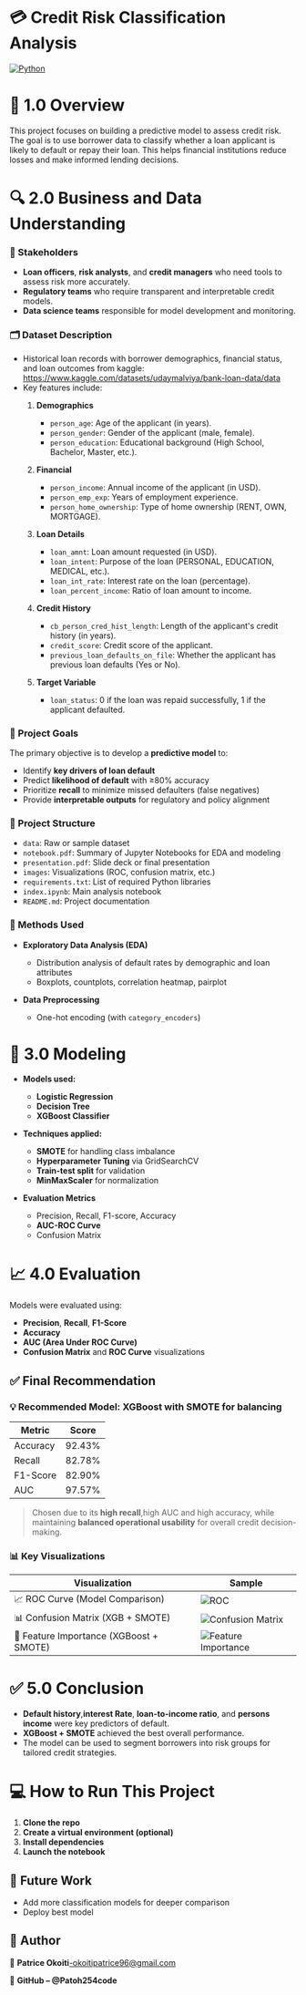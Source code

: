 # 💳 Credit Risk Classification Analysis

[![Python](https://img.shields.io/badge/Python-3.13.3-blue.svg)](https://www.python.org/downloads/release/python-3133/)

# 📌 1.0 Overview

This project focuses on building a predictive model to assess credit risk. The goal is to use borrower data to classify whether a loan applicant is likely to default or repay their loan. This helps financial institutions reduce losses and make informed lending decisions.

# 🔍 2.0 Business and Data Understanding


### 🎯 Stakeholders

- **Loan officers**, **risk analysts**, and **credit managers** who need tools to assess risk more accurately.
- **Regulatory teams** who require transparent and interpretable credit models.
- **Data science teams** responsible for model development and monitoring.


### 🗂️ Dataset Description

- Historical loan records with borrower demographics, financial status, and loan outcomes from kaggle: https://www.kaggle.com/datasets/udaymalviya/bank-loan-data/data
- Key features include: 
    1. **Demographics**

       - `person_age`: Age of the applicant (in years).
       - `person_gender`: Gender of the applicant (male, female).
       - `person_education`: Educational background (High School, Bachelor, Master, etc.).

    2. **Financial**

       - `person_income`: Annual income of the applicant (in USD).
       - `person_emp_exp`: Years of employment experience.
       - `person_home_ownership`: Type of home ownership (RENT, OWN, MORTGAGE).

    3. **Loan Details**

       - `loan_amnt`: Loan amount requested (in USD).
       - `loan_intent`: Purpose of the loan (PERSONAL, EDUCATION, MEDICAL, etc.).
       - `loan_int_rate`: Interest rate on the loan (percentage).
       - `loan_percent_income`: Ratio of loan amount to income.

    4. **Credit History**
       - `cb_person_cred_hist_length`: Length of the applicant's credit history (in years).
       - `credit_score`: Credit score of the applicant.
       - `previous_loan_defaults_on_file`: Whether the applicant has previous loan defaults (Yes or No).

     5. **Target Variable**
        - `loan_status`: 0 if the loan was repaid successfully, 1 if the applicant defaulted.



### 📌 Project Goals

The primary objective is to develop a **predictive model** to:
- Identify **key drivers of loan default**
- Predict **likelihood of default** with ≥80% accuracy
- Prioritize **recall** to minimize missed defaulters (false negatives)
- Provide **interpretable outputs** for regulatory and policy alignment



### 📂 Project Structure

- `data`: Raw or sample dataset
- `notebook.pdf`: Summary of Jupyter Notebooks for EDA  and modeling
- `presentation.pdf`: Slide deck or final presentation
- `images`: Visualizations (ROC, confusion matrix, etc.)
- `requirements.txt`: List of required Python libraries
- `index.ipynb`: Main analysis notebook
- `README.md`: Project documentation 


### 🧪 Methods Used

- **Exploratory Data Analysis (EDA)**
  - Distribution analysis of default rates by demographic and loan attributes
  - Boxplots, countplots, correlation heatmap, pairplot

- **Data Preprocessing**
  - One-hot encoding (with `category_encoders`)
  

# 🤖 3.0 Modeling


- **Models used:**
     - **Logistic Regression**
     - **Decision Tree**
     - **XGBoost Classifier**

- **Techniques applied:**
     - **SMOTE** for handling class imbalance
     - **Hyperparameter Tuning** via GridSearchCV
     - **Train-test split** for validation
     - **MinMaxScaler** for normalization

- **Evaluation Metrics**
     - Precision, Recall, F1-score, Accuracy
     - **AUC-ROC Curve**
     - Confusion Matrix


# 📈 4.0 Evaluation


Models were evaluated using:
- **Precision**, **Recall**, **F1-Score**
- **Accuracy**
- **AUC (Area Under ROC Curve)**
- **Confusion Matrix** and **ROC Curve** visualizations



## ✅ Final Recommendation

### 💡 Recommended Model: **XGBoost with SMOTE for balancing**

| Metric     | Score |
|------------|-------|
| Accuracy   | 92.43% |
| Recall     | 82.78% |
| F1-Score   | 82.90% |
| AUC        | 97.57% |

> Chosen due to its **high recall**,high AUC and high accuracy, while maintaining **balanced operational usability** for overall credit decision-making.



### 📊 Key Visualizations

| Visualization                       | Sample |
|------------------------------------|--------|
| 📈 ROC Curve (Model Comparison)     | ![ROC](images/roc_curve.png) |
| 📊 Confusion Matrix (XGB + SMOTE)    | ![Confusion Matrix](images/conf_matrix_xg_sm.png) |
| 📌 Feature Importance (XGBoost + SMOTE) | ![Feature Importance](images/feature_importance.png) |



# ✅ 5.0 Conclusion


- **Default history**,**interest Rate**, **loan-to-income ratio**, and **persons income** were key predictors of default.
- **XGBoost + SMOTE** achieved the best overall performance.
- The model can be used to segment borrowers into risk groups for tailored credit strategies.



# 💻 How to Run This Project

1. **Clone the repo**
2. **Create a virtual environment (optional)**
3. **Install dependencies**
4. **Launch the notebook**

## 📌 Future Work
- Add more classification models for deeper comparison
- Deploy best model

## 👤 **Author**
📧 **Patrice Okoiti**-okoitipatrice96@gmail.com

🔗 **GitHub – @Patoh254code**




